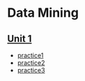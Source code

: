 # Data Mining

## [Unit 1](https://github.com/RamonAlejandroArredondo/MineriaDeDatos/tree/Unit1)
* [practice1]() 
* [practice2]() 
* [practice3](https://github.com/RamonAlejandroArredondo/MineriaDeDatos/blob/Unit1/Practice_3.R) 
